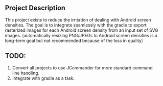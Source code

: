 Project Description
-----------------------
This project exists to reduce the irritation of dealing with Android screen densities.  The goal is to integrate seamlessly with the gradle to export rasterized images for each Android screen density from an input set of SVG images.
(automatically resizing PNG/JPEGs to Android screen densities is a long-term goal but not recommended because of the loss in quality)

TODO:
-----------------------
1. Convert all projects to use JCommander for more standard command line handling.
2. Integrate with gradle as a task.
